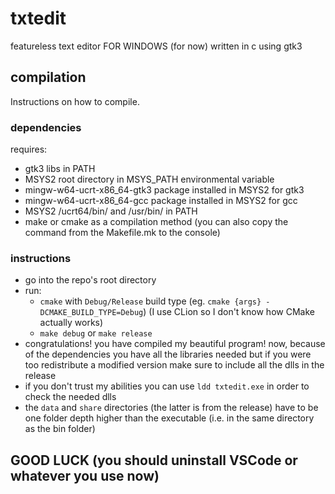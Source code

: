 # txtedit
featureless text editor FOR WINDOWS (for now) written in c using gtk3

## compilation
Instructions on how to compile.

### dependencies
requires:
- gtk3 libs in PATH
- MSYS2 root directory in MSYS_PATH environmental variable
- mingw-w64-ucrt-x86_64-gtk3 package installed in MSYS2 for gtk3
- mingw-w64-ucrt-x86_64-gcc package installed in MSYS2 for gcc
- MSYS2 /ucrt64/bin/ and /usr/bin/ in PATH
- make or cmake as a compilation method (you can also copy the command from the Makefile.mk to the console)

### instructions
- go into the repo's root directory
- run:
    - `cmake` with `Debug/Release` build type (eg. `cmake {args} -DCMAKE_BUILD_TYPE=Debug`) (I use CLion so I don't know how CMake actually works)
    - `make debug` or `make release`
- congratulations! you have compiled my beautiful program! now, because of the dependencies you have all the libraries needed but if you were too redistribute a modified version make sure to include all the dlls in the release
- if you don't trust my abilities you can use `ldd txtedit.exe` in order to check the needed dlls
- the `data` and `share` directories (the latter is from the release) have to be one folder depth higher than the executable (i.e. in the same directory as the bin folder)

## GOOD LUCK (you should uninstall VSCode or whatever you use now)